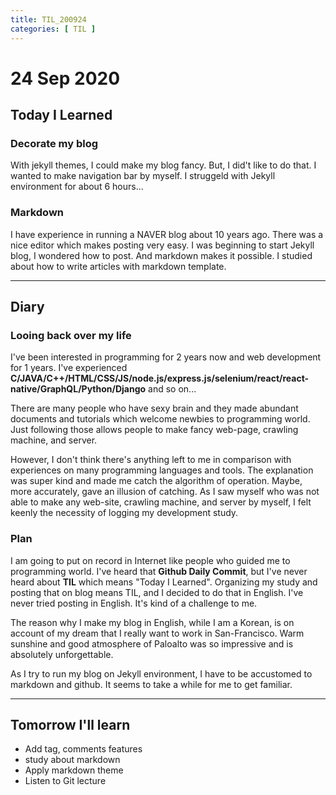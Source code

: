 ```yaml
---
title: TIL_200924
categories: [ TIL ]
---
```

# 24 Sep 2020

## Today I Learned

### Decorate my blog

With jekyll themes, I could make my blog fancy. But, I did't like to do that. I wanted to make navigation bar by myself. I struggeld with Jekyll environment for about 6 hours...

### Markdown

I have experience in running a NAVER blog about 10 years ago. There was a nice editor which makes posting very easy. I was beginning to start Jekyll blog, I wondered how to post. And markdown makes it possible. I studied about how to write articles with markdown template.

---

## Diary

### Looing back over my life

I've been interested in programming for 2 years now and web development for 1 years. I've experienced **C/JAVA/C++/HTML/CSS/JS/node.js/express.js/selenium/react/react-native/GraphQL/Python/Django** and so on...

There are many people who have sexy brain and they made abundant documents and tutorials which welcome newbies to programming world. Just following those allows people to make fancy web-page, crawling machine, and server.

However, I don't think there's anything left to me in comparison with experiences on many programming languages and tools. The explanation was super kind and made me catch the algorithm of operation. Maybe, more accurately, gave an illusion of catching. As I saw myself who was not able to make any web-site, crawling machine, and server by myself, I felt keenly the necessity of logging my development study.

### Plan

I am going to put on record in Internet like people who guided me to programming world. I've heard that **Github Daily Commit**, but I've never heard about **TIL** which means "Today I Learned". Organizing my study and posting that on blog means TIL, and I decided to do that in English. I've never tried posting in English. It's kind of a challenge to me.

The reason why I make my blog in English, while I am a Korean, is on account of my dream that I really want to work in San-Francisco. Warm sunshine and good atmosphere of Paloalto was so impressive and is absolutely unforgettable.

As I try to run my blog on Jekyll environment, I have to be accustomed to markdown and github. It seems to take a while for me to get familiar.

---

## Tomorrow I'll learn
* Add tag, comments features
* study about markdown
* Apply markdown theme
* Listen to Git lecture